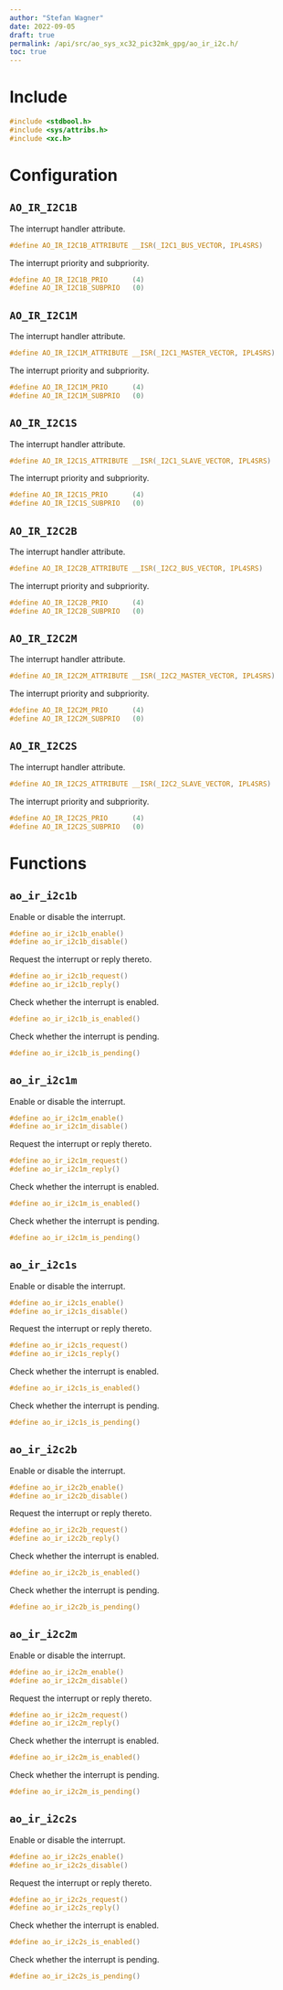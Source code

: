 ```yaml
---
author: "Stefan Wagner"
date: 2022-09-05
draft: true
permalink: /api/src/ao_sys_xc32_pic32mk_gpg/ao_ir_i2c.h/
toc: true
---
```


# Include

```c
#include <stdbool.h>
#include <sys/attribs.h>
#include <xc.h>
```

# Configuration

## `AO_IR_I2C1B`

The interrupt handler attribute.

```c
#define AO_IR_I2C1B_ATTRIBUTE __ISR(_I2C1_BUS_VECTOR, IPL4SRS)
```

The interrupt priority and subpriority.

```c
#define AO_IR_I2C1B_PRIO      (4)
#define AO_IR_I2C1B_SUBPRIO   (0)
```

## `AO_IR_I2C1M`

The interrupt handler attribute.

```c
#define AO_IR_I2C1M_ATTRIBUTE __ISR(_I2C1_MASTER_VECTOR, IPL4SRS)
```

The interrupt priority and subpriority.

```c
#define AO_IR_I2C1M_PRIO      (4)
#define AO_IR_I2C1M_SUBPRIO   (0)
```

## `AO_IR_I2C1S`

The interrupt handler attribute.

```c
#define AO_IR_I2C1S_ATTRIBUTE __ISR(_I2C1_SLAVE_VECTOR, IPL4SRS)
```

The interrupt priority and subpriority.

```c
#define AO_IR_I2C1S_PRIO      (4)
#define AO_IR_I2C1S_SUBPRIO   (0)
```

## `AO_IR_I2C2B`

The interrupt handler attribute.

```c
#define AO_IR_I2C2B_ATTRIBUTE __ISR(_I2C2_BUS_VECTOR, IPL4SRS)
```

The interrupt priority and subpriority.

```c
#define AO_IR_I2C2B_PRIO      (4)
#define AO_IR_I2C2B_SUBPRIO   (0)
```

## `AO_IR_I2C2M`

The interrupt handler attribute.

```c
#define AO_IR_I2C2M_ATTRIBUTE __ISR(_I2C2_MASTER_VECTOR, IPL4SRS)
```

The interrupt priority and subpriority.

```c
#define AO_IR_I2C2M_PRIO      (4)
#define AO_IR_I2C2M_SUBPRIO   (0)
```

## `AO_IR_I2C2S`

The interrupt handler attribute.

```c
#define AO_IR_I2C2S_ATTRIBUTE __ISR(_I2C2_SLAVE_VECTOR, IPL4SRS)
```

The interrupt priority and subpriority.

```c
#define AO_IR_I2C2S_PRIO      (4)
#define AO_IR_I2C2S_SUBPRIO   (0)
```

# Functions

## `ao_ir_i2c1b`

Enable or disable the interrupt.

```c
#define ao_ir_i2c1b_enable()
#define ao_ir_i2c1b_disable()
```

Request the interrupt or reply thereto.

```c
#define ao_ir_i2c1b_request()
#define ao_ir_i2c1b_reply()
```

Check whether the interrupt is enabled.

```c
#define ao_ir_i2c1b_is_enabled()
```

Check whether the interrupt is pending.

```c
#define ao_ir_i2c1b_is_pending()
```

## `ao_ir_i2c1m`

Enable or disable the interrupt.

```c
#define ao_ir_i2c1m_enable()
#define ao_ir_i2c1m_disable()
```

Request the interrupt or reply thereto.

```c
#define ao_ir_i2c1m_request()
#define ao_ir_i2c1m_reply()
```

Check whether the interrupt is enabled.

```c
#define ao_ir_i2c1m_is_enabled()
```

Check whether the interrupt is pending.

```c
#define ao_ir_i2c1m_is_pending()
```

## `ao_ir_i2c1s`

Enable or disable the interrupt.

```c
#define ao_ir_i2c1s_enable()
#define ao_ir_i2c1s_disable()
```

Request the interrupt or reply thereto.

```c
#define ao_ir_i2c1s_request()
#define ao_ir_i2c1s_reply()
```

Check whether the interrupt is enabled.

```c
#define ao_ir_i2c1s_is_enabled()
```

Check whether the interrupt is pending.

```c
#define ao_ir_i2c1s_is_pending()
```

## `ao_ir_i2c2b`

Enable or disable the interrupt.

```c
#define ao_ir_i2c2b_enable()
#define ao_ir_i2c2b_disable()
```

Request the interrupt or reply thereto.

```c
#define ao_ir_i2c2b_request()
#define ao_ir_i2c2b_reply()
```

Check whether the interrupt is enabled.

```c
#define ao_ir_i2c2b_is_enabled()
```

Check whether the interrupt is pending.

```c
#define ao_ir_i2c2b_is_pending()
```

## `ao_ir_i2c2m`

Enable or disable the interrupt.

```c
#define ao_ir_i2c2m_enable()
#define ao_ir_i2c2m_disable()
```

Request the interrupt or reply thereto.

```c
#define ao_ir_i2c2m_request()
#define ao_ir_i2c2m_reply()
```

Check whether the interrupt is enabled.

```c
#define ao_ir_i2c2m_is_enabled()
```

Check whether the interrupt is pending.

```c
#define ao_ir_i2c2m_is_pending()
```

## `ao_ir_i2c2s`

Enable or disable the interrupt.

```c
#define ao_ir_i2c2s_enable()
#define ao_ir_i2c2s_disable()
```

Request the interrupt or reply thereto.

```c
#define ao_ir_i2c2s_request()
#define ao_ir_i2c2s_reply()
```

Check whether the interrupt is enabled.

```c
#define ao_ir_i2c2s_is_enabled()
```

Check whether the interrupt is pending.

```c
#define ao_ir_i2c2s_is_pending()
```
